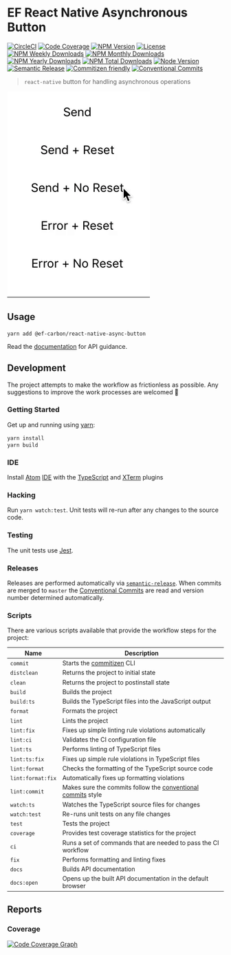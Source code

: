 # EF React Native Asynchronous Button

[![CircleCI][circleci-badge]][circleci]
[![Code Coverage][codecov-badge]][codecov]
[![NPM Version][npm-version-badge]][npm]
[![License][license-badge]][license]
[![NPM Weekly Downloads][npm-downloads-week-badge]][npm]
[![NPM Monthly Downloads][npm-downloads-month-badge]][npm]
[![NPM Yearly Downloads][npm-downloads-year-badge]][npm]
[![NPM Total Downloads][npm-downloads-total-badge]][npm]
[![Node Version][node-version-badge]][node-version]
[![Semantic Release][semantic-release-badge]][semantic-release]
[![Commitizen friendly][commitizen-badge]][commitizen]
[![Conventional Commits][coventional-commits-badge]][coventional-commits]

> `react-native` button for handling asynchronous operations

![Demo Video][demo-video]

## Usage

```
yarn add @ef-carbon/react-native-async-button
```

Read the [documentation][docs] for API guidance.

## Development

The project attempts to make the workflow as frictionless as possible. Any suggestions to improve the work processes are
welcomed :metal:

### Getting Started

Get up and running using [yarn][yarn]:

```
yarn install
yarn build
```

### IDE

Install [Atom][atom] [IDE][atom-ide] with the [TypeScript][atom-ide-typescript] and [XTerm][atom-xterm] plugins

### Hacking

Run `yarn watch:test`. Unit tests will re-run after any changes to the source code.

### Testing

The unit tests use [Jest][jest].

### Releases

Releases are performed automatically via [`semantic-release`][semantic-release]. When commits are merged to `master`
the [Conventional Commits][coventional-commits] are read and version number determined automatically.

### Scripts

There are various scripts available that provide the workflow steps for the project:

| Name               | Description                                                                                     |
| ------------------ | ----------------------------------------------------------------------------------------------- |
| `commit`           | Starts the [commitizen][commitizen] CLI                                                         |
| `distclean`        | Returns the project to initial state                                                            |
| `clean`            | Returns the project to postinstall state                                                        |
| `build`            | Builds the project                                                                              |
| `build:ts`         | Builds the TypeScript files into the JavaScript output                                          |
| `format`           | Formats the project                                                                             |
| `lint`             | Lints the project                                                                               |
| `lint:fix`         | Fixes up simple linting rule violations automatically                                           |
| `lint:ci`          | Validates the CI configuration file                                                             |
| `lint:ts`          | Performs linting of TypeScript files                                                            |
| `lint:ts:fix`      | Fixes up simple rule violations in TypeScript files                                             |
| `lint:format`      | Checks the formatting of the TypeScript source code                                             |
| `lint:format:fix`  | Automatically fixes up formatting violations                                                    |
| `lint:commit`      | Makes sure the commits follow the [conventional commits][coventional-commits] style             |
| `watch:ts`         | Watches the TypeScript source files for changes                                                 |
| `watch:test`       | Re-runs unit tests on any file changes                                                          |
| `test`             | Tests the project                                                                               |
| `coverage`         | Provides test coverage statistics for the project                                               |
| `ci`               | Runs a set of commands that are needed to pass the CI workflow                                  |
| `fix`              | Performs formatting and linting fixes                                                           |
| `docs`             | Builds API documentation                                                                        |
| `docs:open`        | Opens up the built API documentation in the default browser                                     |

## Reports

### Coverage

[![Code Coverage Graph][codecov-graph]][codecov]

[demo-video]: demo.gif
[greenkeeper]: https://greenkeeper.io/
[greenkeeper-badge]: https://badges.greenkeeper.io/ef-carbon/react-native-async-button.svg
[docs]: docs/README.md
[yarn]: https://yarnpkg.com
[npm]: https://www.npmjs.com/package/@ef-carbon/react-native-async-button
[codecov]: https://codecov.io/gh/ef-carbon/react-native-async-button
[codecov-badge]: https://img.shields.io/codecov/c/token/Re0IsMvcF1/github/ef-carbon/react-native-async-button.svg
[codecov-graph]: https://codecov.io/gh/ef-carbon/react-native-async-button/branch/master/graphs/commits.svg?token=Re0IsMvcF1
[npm-version-badge]: https://img.shields.io/npm/v/@ef-carbon/react-native-async-button.svg
[npm-downloads-week-badge]: https://img.shields.io/npm/dw/@ef-carbon/react-native-async-button.svg
[npm-downloads-month-badge]: https://img.shields.io/npm/dm/@ef-carbon/react-native-async-button.svg
[npm-downloads-year-badge]: https://img.shields.io/npm/dy/@ef-carbon/react-native-async-button.svg
[npm-downloads-total-badge]: https://img.shields.io/npm/dt/@ef-carbon/react-native-async-button.svg
[license]: https://choosealicense.com/licenses/mit/
[license-badge]: https://img.shields.io/npm/l/@ef-carbon/react-native-async-button.svg
[node-version]: https://nodejs.org/en/download/releases/
[node-version-badge]: https://img.shields.io/node/v/@ef-carbon/react-native-async-button.svg
[github-commits-badge]: https://img.shields.io/github/commits-since/ef-carbon/react-native-async-button/latest.svg
[atom]: https://atom.io/
[atom-ide]: https://ide.atom.io/
[jest]: https://facebook.github.io/jest/
[atom-ide-typescript]: https://github.com/atom/ide-typescript
[atom-xterm]: https://atom.io/packages/atom-xterm
[circleci]: https://circleci.com/gh/ef-carbon/react-native-async-button/tree/master
[circleci-badge]: https://img.shields.io/circleci/project/github/ef-carbon/react-native-async-button.svg
[semantic-release]: https://github.com/semantic-release/semantic-release
[semantic-release-badge]: https://img.shields.io/badge/%20%20%F0%9F%93%A6%F0%9F%9A%80-semantic--release-e10079.svg
[commitizen]: http://commitizen.github.io/cz-cli/
[commitizen-badge]: https://img.shields.io/badge/commitizen-friendly-brightgreen.svg
[coventional-commits]: https://conventionalcommits.org
[coventional-commits-badge]: https://img.shields.io/badge/Conventional%20Commits-1.0.0-yellow.svg
